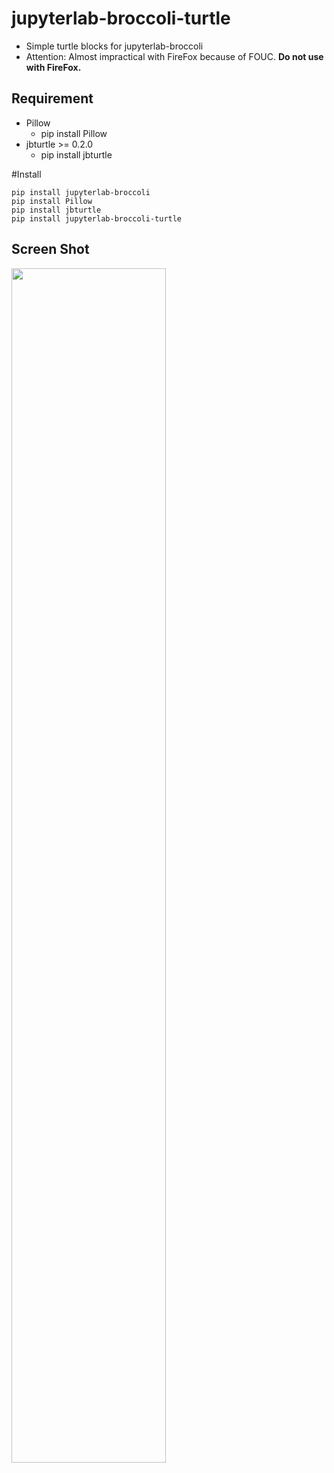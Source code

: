 # jupyterlab-broccoli-turtle

* Simple turtle blocks for jupyterlab-broccoli
* Attention: Almost impractical with FireFox because of FOUC. **Do not use with FireFox.**


## Requirement
* Pillow
  * pip install Pillow
* jbturtle >= 0.2.0
  * pip install jbturtle

#Install
```
pip install jupyterlab-broccoli
pip install Pillow
pip install jbturtle
pip install jupyterlab-broccoli-turtle
```

## Screen Shot
<img width="70%" src="https://github.com/fiseki/jupyterlab-broccoli-turtle/assets/95947474/b620ef04-ce52-4c7f-b426-9830baed25b3">
<br>
